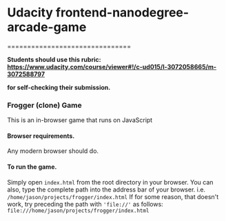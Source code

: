 # Udacity frontend-nanodegree-arcade-game
===============================

**Students should use this rubric: https://www.udacity.com/course/viewer#!/c-ud015/l-3072058665/m-3072588797**

**for self-checking their submission.**


### Frogger (clone) Game

This is an in-browser game that runs on JavaScript

#### Browser requirements.

Any modern browser should do.

#### To run the game.

Simply open `index.html` from the root directory in your browser.
You can also, type the complete path into the address bar of your browser.
  i.e. `/home/jason/projects/frogger/index.html`
  If for some reason, that doesn't work, try preceding the path with `'file://'` as follows:
    `file:///home/jason/projects/frogger/index.html`
